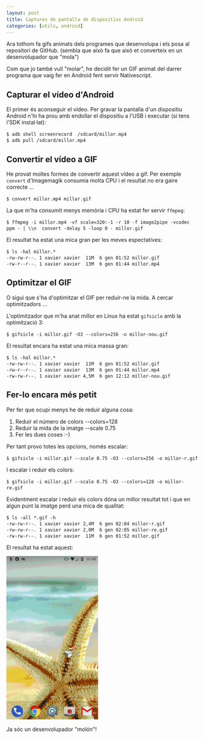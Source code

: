 ```yaml
---
layout: post
title: Captures de pantalla de dispositius Android
categories: [utils, android]
---
```

Ara tothom fa gifs animats dels programes que desenvolupa i els posa al repositori de GitHub. (sembla que això fa que això et converteix en un desenvolupador que "mola")

Com que jo també vull "molar", he decidit fer un GIF animat del darrer programa que vaig fer en Android fent servir Nativescript.

## Capturar el vídeo d'Android

El primer és aconseguir el vídeo. Per gravar la pantalla d'un dispositiu Android n'hi ha prou amb endollar el dispositiu a l'USB i executar (si tens l'SDK instal·lat):

    $ adb shell screenrecord  /sdcard/millor.mp4
    $ adb pull /sdcard/millor.mp4

## Convertir el vídeo a GIF

He provat moltes formes de convertir aquest vídeo a gif. Per exemple `convert` d'Imagemagik consumia molta CPU i el resultat no era gaire correcte ...

    $ convert millor.mp4 millor.gif

La que m'ha consumit menys memòria i CPU ha estat fer servir `ffmpeg`:

    $ ffmpeg -i millor.mp4 -vf scale=320:-1 -r 10 -f image2pipe -vcodec ppm - | \\n  convert -delay 5 -loop 0 - millor.gif

El resultat ha estat una mica gran per les meves espectatives:

    $ ls -hal millor.*
    -rw-rw-r--. 1 xavier xavier  11M  6 gen 01:52 millor.gif
    -rw-r--r--. 1 xavier xavier  13M  6 gen 01:44 millor.mp4


## Optimitzar el GIF
O sigui que s'ha d'optimitzar el GIF per  reduir-ne la mida. A cercar optimitzadors ...

L'optimitzador que m'ha anat millor en Linux ha estat `gifsicle` amb la optimització 3:

    $ gifsicle -i millor.gif -O3 --colors=256 -o millor-nou.gif

El resultat encara ha estat una mica massa gran:

    $ ls -hal millor.*
    -rw-rw-r--. 1 xavier xavier  11M  6 gen 01:52 millor.gif
    -rw-r--r--. 1 xavier xavier  13M  6 gen 01:44 millor.mp4
    -rw-rw-r--. 1 xavier xavier 4,5M  6 gen 12:12 millor-nou.gif

## Fer-lo encara més petit

Per fer que ocupi menys he de reduir alguna cosa:

1. Reduir el número de colors --colors=128
2. Reduir la mida de la imatge --scale 0.75
3. Fer les dues coses :-)

Per tant provo totes les opcions, només escalar:

    $ gifsicle -i millor.gif --scale 0.75 -O3 --colors=256 -o millor-r.gif

I escalar i reduir els colors:

    $ gifsicle -i millor.gif --scale 0.75 -O3 --colors=128 -o millor-re.gif

Evidentment escalar i reduir els colors dóna un millor resultat tot i que en algun punt la imatge perd una mica de qualitat:

    $ ls -all *.gif -h
    -rw-rw-r--. 1 xavier xavier 2,4M  6 gen 02:04 millor-r.gif
    -rw-rw-r--. 1 xavier xavier 2,0M  6 gen 02:05 millor-re.gif
    -rw-rw-r--. 1 xavier xavier  11M  6 gen 01:52 millor.gif

El resultat ha estat aquest:

![Resultat](https://raw.githubusercontent.com/utrescu/ElMillorMenjar/master/readme/millor.gif)

Ja sóc un desenvolupador "molón"!


